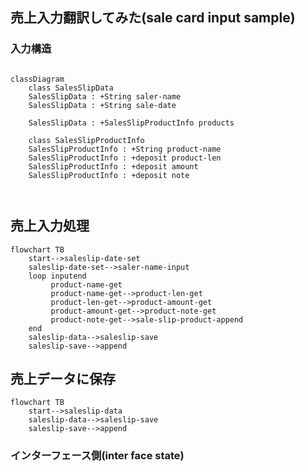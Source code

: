 


## 売上入力翻訳してみた(sale card input sample)


### 入力構造


```mermaid

classDiagram
    class SalesSlipData
    SalesSlipData : +String saler-name
    SalesSlipData : +String sale-date

    SalesSlipData : +SalesSlipProductInfo products

    class SalesSlipProductInfo
    SalesSlipProductInfo : +String product-name
    SalesSlipProductInfo : +deposit product-len
    SalesSlipProductInfo : +deposit amount
    SalesSlipProductInfo : +deposit note



```

## 売上入力処理
```mermaid
flowchart TB
    start-->saleslip-date-set
    saleslip-date-set-->saler-name-input
    loop inputend
         product-name-get
         product-name-get-->product-len-get
         product-len-get-->product-amount-get
         product-amount-get-->product-note-get
         product-note-get-->sale-slip-product-append
    end
    saleslip-data-->saleslip-save
    saleslip-save-->append
```
## 売上データに保存
```mermaid
flowchart TB
    start-->saleslip-data
    saleslip-data-->saleslip-save
    saleslip-save-->append
```




### インターフェース側(inter face state)

